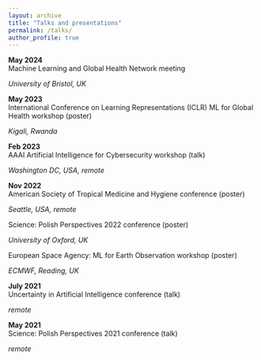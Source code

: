 ```yaml
---
layout: archive
title: "Talks and presentations"
permalink: /talks/
author_profile: true
---
```




**May 2024**  
Machine Learning and Global Health Network meeting

*University of Bristol, UK*


**May 2023**  
International Conference on Learning Representations (ICLR) ML for Global Health workshop (poster)

*Kigali, Rwanda*


**Feb 2023**  
AAAI Artificial Intelligence for Cybersecurity workshop (talk)

*Washington DC, USA, remote*


**Nov 2022**  
American Society of Tropical Medicine and Hygiene conference (poster)  

*Seattle, USA, remote*

Science: Polish Perspectives 2022 conference (poster)  

*University of Oxford, UK*

European Space Agency: ML for Earth Observation workshop (poster)

*ECMWF, Reading, UK*


**July 2021**  
Uncertainty in Artificial Intelligence conference (talk)

*remote*


**May 2021**  
Science: Polish Perspectives 2021 conference (talk)

*remote*
  


<!-- 
{% if site.talkmap_link == true %}

<p style="text-decoration:underline;"><a href="/talkmap.html">See a map of all the places I've given a talk!</a></p>

{% endif %}

{% for post in site.talks reversed %}
  {% include archive-single-talk.html %}
{% endfor %}
 -->